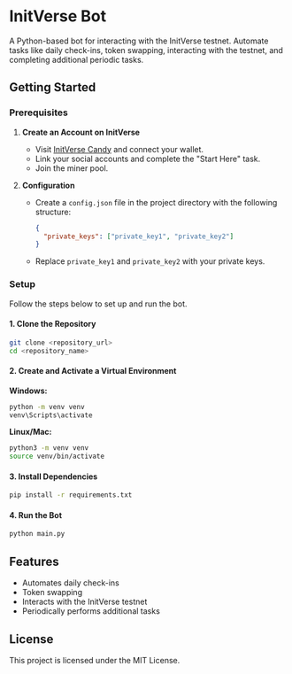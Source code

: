 # InitVerse Bot

A Python-based bot for interacting with the InitVerse testnet. Automate tasks like daily check-ins, token swapping, interacting with the testnet, and completing additional periodic tasks.

## Getting Started

### Prerequisites

1. **Create an Account on InitVerse**
   - Visit [InitVerse Candy](https://candy.inichain.com/) and connect your wallet.
   - Link your social accounts and complete the "Start Here" task.
   - Join the miner pool.

2. **Configuration**
   - Create a `config.json` file in the project directory with the following structure:
     ```json
     {
       "private_keys": ["private_key1", "private_key2"]
     }
     ```
   - Replace `private_key1` and `private_key2` with your private keys.

### Setup

Follow the steps below to set up and run the bot.

#### 1. Clone the Repository
```bash
git clone <repository_url>
cd <repository_name>
```

#### 2. Create and Activate a Virtual Environment

**Windows:**
```bash
python -m venv venv
venv\Scripts\activate
```

**Linux/Mac:**
```bash
python3 -m venv venv
source venv/bin/activate
```

#### 3. Install Dependencies
```bash
pip install -r requirements.txt
```

#### 4. Run the Bot
```bash
python main.py
```

## Features

- Automates daily check-ins
- Token swapping
- Interacts with the InitVerse testnet
- Periodically performs additional tasks


## License

This project is licensed under the MIT License.
